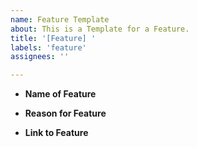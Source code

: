 ```yaml
---
name: Feature Template
about: This is a Template for a Feature.
title: '[Feature] '
labels: 'feature'
assignees: ''

---
```


* **Name of Feature**
  

* **Reason for Feature**


* **Link to Feature**


<!-- Template Made By Jack Bowley (HeyJack) © 2020 -->

